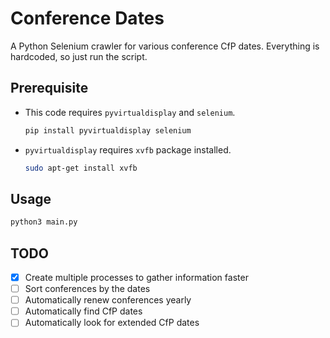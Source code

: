 # Conference Dates

A Python Selenium crawler for various conference CfP dates.
Everything is hardcoded, so just run the script.

## Prerequisite

 - This code requires `pyvirtualdisplay` and `selenium`.
    ```bash
    pip install pyvirtualdisplay selenium
    ```
 - `pyvirtualdisplay` requires `xvfb` package installed.
    ```bash
    sudo apt-get install xvfb
    ```

## Usage

```bash
python3 main.py
```

## TODO
- [x] Create multiple processes to gather information faster
- [ ] Sort conferences by the dates
- [ ] Automatically renew conferences yearly
- [ ] Automatically find CfP dates
- [ ] Automatically look for extended CfP dates
